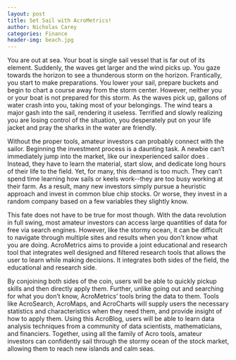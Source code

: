 ```yaml
---
layout: post
title: Set Sail with AcroMetrics!
author: Nicholas Carey
categories: Finance
header-img: beach.jpg
---
```

You are out at sea. Your boat is single sail vessel that is far out of its element. Suddenly, the waves get larger and the wind picks up. You gaze towards the horizon to see a thunderous storm on the horizon. Frantically, you start to make preparations. You lower your sail, prepare buckets and begin to chart a course away from the storm center. However, neither you or your boat is not prepared for this storm. As the waves pick up, gallons of water crash into you, taking most of your belongings. The wind tears a major gash into the sail, rendering it useless. Terrified and slowly realizing you are losing control of the situation, you desperately put on your life jacket and pray the sharks in the water are friendly.

Without the proper tools, amateur investors can probably connect with the sailor. Beginning the investment process is a daunting task. A newbie can’t immediately jump into the market, like our inexperienced sailor does . Instead, they have to learn the material, start slow, and dedicate long hours of their life to the field. Yet, for many, this demand is too much. They can’t spend time learning how sails or keels work--they are too busy working at their farm. As a result, many new investors simply pursue a heuristic approach and invest in common blue chip stocks. Or worse, they invest in a random company based on a few variables they slightly know. 

This fate does not have to be true for most though. With the data revolution in full swing, most amateur investors can access large quantities of data for free via search engines. However, like the stormy ocean, it can be difficult to navigate through multiple sites and results when you don’t know what you are doing. AcroMetrics aims to provide a joint educational and research tool that integrates well designed and filtered research tools that allows the user to learn while making decisions. It integrates both sides of the field, the educational and research side. 

By conjoining both sides of the coin, users will be able to quickly pickup skills and then directly apply them. Further, unlike going out and searching for what you don’t know, AcroMetrics’ tools bring the data to them. Tools like AcroSearch, AcroMaps, and AcroCharts will supply users the necessary statistics and characteristics when they need them, and provide insight of how to apply them. Using this AcroBlog, users will be able to learn data analysis techniques from a community of data scientists, mathematicians, and financiers.
Together, using all the family of Acro tools, amateur investors can confidently sail through the stormy ocean of the stock market, allowing them to reach new islands and calm seas. 
